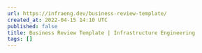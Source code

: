 ```yaml
---
url: https://infraeng.dev/business-review-template/
created_at: 2022-04-15 14:10 UTC
published: false
title: Business Review Template | Infrastructure Engineering
tags: []
---
```



